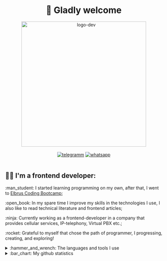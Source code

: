 <div align="center" >
  <h1>👋 Gladly welcome</h1>
  <img src="https://i.imgur.com/MvMxQ1a.gif" alt="logo-dev" width="400px"></img>
  <br />
  <br />
  <a href="https://t.me/kartemdev" target="_blank" rel="noreferrer"> <img src="https://img.shields.io/badge/Telegram-2CA5E0?style=for-the-badge&logo=telegram&logoColor=white" alt="telegramm"></img></a>
  <a href="https://api.whatsapp.com/send/?phone=79852701201&text&type=phone_number&app_absent=0" target="_blank" rel="noreferrer"> <img src="https://img.shields.io/badge/WhatsApp-25D366?style=for-the-badge&logo=whatsapp&logoColor=white" alt="whatsapp"></img></a>
</div>
<br />
<h2>👨‍💻 I'm a frontend developer:</h2>
<div>
  <p>:man_student: I started learning programming on my own, after that, I went to <a href="https://elbrusboot.camp/">Elbrus Coding Bootcamp</a>;</p>
  <p>:open_book: In my spare time I improve my skills in the technologies I use, I also like to read technical literature and frontend articles;</p>
  <p>:ninja: Currently working as a frontend-developer in a company that provides cellular services, IP-telephony, Virtual PBX etc.;</p>
  <p>:rocket: Grateful to myself that chose the path of programmer, I progressing, creating, and exploring!</p>
</div>
<details>
  <summary>:hammer_and_wrench: The languages and tools I use</summary>
  <h3>:memo: Languages:</h3>
  <img src="https://img.shields.io/badge/JavaScript-424440?style=for-the-badge&logo=javascript&logoColor=F7DF1E"></img>
  <img src="https://img.shields.io/badge/TypeScript-007ACC?style=for-the-badge&logo=typescript&logoColor=white"></img>
  <h3>:full_moon_with_face: Frontend tools:</h3>
  <img src="https://img.shields.io/badge/HTML5-E44F26?style=for-the-badge&logo=html5&logoColor=white"></img>
  <img src="https://img.shields.io/badge/CSS3-1572B6?style=for-the-badge&logo=css3&logoColor=white"></img>
  <img src="https://img.shields.io/badge/Sass-CC6699?style=for-the-badge&logo=sass&logoColor=white"></img>
  <br />
  <img src="https://img.shields.io/badge/React-20232A?style=for-the-badge&logo=react&logoColor=61DAFB"></img>
  <img src="https://img.shields.io/badge/React_Router-CA4245?style=for-the-badge&logo=react-router&logoColor=white"></img>
  <img src="https://img.shields.io/badge/Redux-593D88?style=for-the-badge&logo=redux&logoColor=white"></img>
  <h3>:new_moon_with_face: Backend tools:</h3>
  <img src="https://img.shields.io/badge/nestjs-%23E0234E.svg?style=for-the-badge&logo=nestjs&logoColor=white"></img>
  <img src="https://img.shields.io/badge/Express.js-000000?style=for-the-badge&logo=express&logoColor=white"></img>
  <br />
  <img src="https://img.shields.io/badge/Node.js-339943?style=for-the-badge&logo=nodedotjs&logoColor=white"></img>
  <img src="https://img.shields.io/badge/PostgreSQL-316192?style=for-the-badge&logo=postgresql&logoColor=white"></img>
  <h3>:gear: Other tools:</h3>
  <img src="https://img.shields.io/badge/Webpack-8DD6F9?style=for-the-badge&logo=Webpack&logoColor=white"></img>
  <img src="https://img.shields.io/badge/vite-%23646CFF.svg?style=for-the-badge&logo=vite&logoColor=white"></img>
  <img src="https://img.shields.io/badge/Babel-F9DC3E?style=for-the-badge&logo=babel&logoColor=white"></img>
  <br />
  <img src="https://img.shields.io/badge/docker-%230db7ed.svg?style=for-the-badge&logo=docker&logoColor=white"></img>
  <img src="https://img.shields.io/badge/nginx-%23009639.svg?style=for-the-badge&logo=nginx&logoColor=white"></img>
  <img src="https://img.shields.io/badge/Shell_Script-121011?style=for-the-badge&logo=gnu-bash&logoColor=white"></img>
  <br />
  <img src="https://img.shields.io/badge/GIT-E44C30?style=for-the-badge&logo=git&logoColor=white"></img>
  <img src="https://img.shields.io/badge/npm-CB3837?style=for-the-badge&logo=npm&logoColor=white"></img>
  <img src="https://img.shields.io/badge/-jest-%23C21325?style=for-the-badge&logo=jest&logoColor=white"></img>
  <img src="https://img.shields.io/badge/Visual_Studio_Code-0078D4?style=for-the-badge&logo=visual%20studio%20code&logoColor=white"></img>
</details>
<details>
  <summary>:bar_chart: My github statistics</summary>
  <br />
  <img
    align="center" src="https://github-readme-stats-teal-nine-32.vercel.app/api/top-langs/?username=kartemdev&layout=compact&theme=material-palenight&hide_border=true"
    alt="most used langs"
  />
  <br />
  <img 
    align="center" src="https://github-readme-stats-teal-nine-32.vercel.app/api?username=kartemdev&show_icons=true&theme=material-palenight&hide_border=true&show=reviews"
    alt="github stats"
  />
  <br />
  <img src="https://streak-stats.demolab.com/?user=kartemdev&theme=material-palenight&hide_border=true" />
</details>
